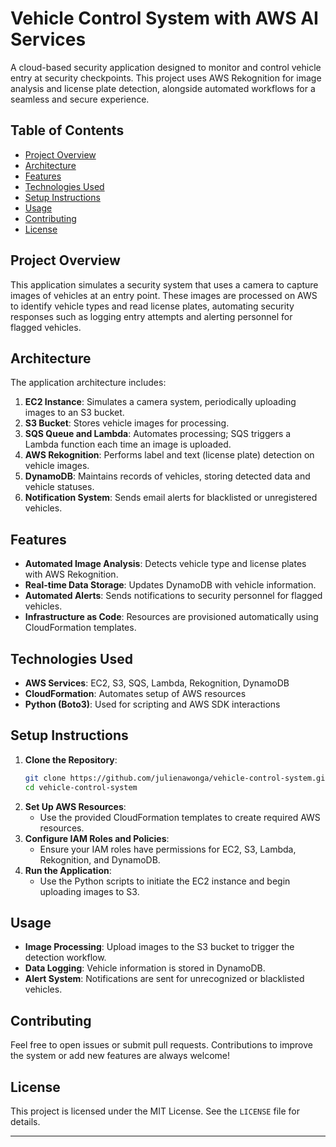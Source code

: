 # Vehicle Control System with AWS AI Services

A cloud-based security application designed to monitor and control vehicle entry at security checkpoints. This project uses AWS Rekognition for image analysis and license plate detection, alongside automated workflows for a seamless and secure experience.

## Table of Contents
- [Project Overview](#project-overview)
- [Architecture](#architecture)
- [Features](#features)
- [Technologies Used](#technologies-used)
- [Setup Instructions](#setup-instructions)
- [Usage](#usage)
- [Contributing](#contributing)
- [License](#license)

## Project Overview
This application simulates a security system that uses a camera to capture images of vehicles at an entry point. These images are processed on AWS to identify vehicle types and read license plates, automating security responses such as logging entry attempts and alerting personnel for flagged vehicles.

## Architecture
The application architecture includes:
1. **EC2 Instance**: Simulates a camera system, periodically uploading images to an S3 bucket.
2. **S3 Bucket**: Stores vehicle images for processing.
3. **SQS Queue and Lambda**: Automates processing; SQS triggers a Lambda function each time an image is uploaded.
4. **AWS Rekognition**: Performs label and text (license plate) detection on vehicle images.
5. **DynamoDB**: Maintains records of vehicles, storing detected data and vehicle statuses.
6. **Notification System**: Sends email alerts for blacklisted or unregistered vehicles.

## Features
- **Automated Image Analysis**: Detects vehicle type and license plates with AWS Rekognition.
- **Real-time Data Storage**: Updates DynamoDB with vehicle information.
- **Automated Alerts**: Sends notifications to security personnel for flagged vehicles.
- **Infrastructure as Code**: Resources are provisioned automatically using CloudFormation templates.

## Technologies Used
- **AWS Services**: EC2, S3, SQS, Lambda, Rekognition, DynamoDB
- **CloudFormation**: Automates setup of AWS resources
- **Python (Boto3)**: Used for scripting and AWS SDK interactions

## Setup Instructions
1. **Clone the Repository**:
    ```bash
    git clone https://github.com/julienawonga/vehicle-control-system.git
    cd vehicle-control-system
    ```
2. **Set Up AWS Resources**:
   - Use the provided CloudFormation templates to create required AWS resources.
3. **Configure IAM Roles and Policies**:
   - Ensure your IAM roles have permissions for EC2, S3, Lambda, Rekognition, and DynamoDB.
4. **Run the Application**:
   - Use the Python scripts to initiate the EC2 instance and begin uploading images to S3.

## Usage
- **Image Processing**: Upload images to the S3 bucket to trigger the detection workflow.
- **Data Logging**: Vehicle information is stored in DynamoDB.
- **Alert System**: Notifications are sent for unrecognized or blacklisted vehicles.

## Contributing
Feel free to open issues or submit pull requests. Contributions to improve the system or add new features are always welcome!

## License
This project is licensed under the MIT License. See the `LICENSE` file for details.

---
